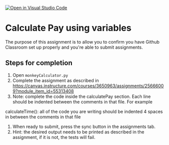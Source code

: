[![Open in Visual Studio Code](https://classroom.github.com/assets/open-in-vscode-f059dc9a6f8d3a56e377f745f24479a46679e63a5d9fe6f495e02850cd0d8118.svg)](https://classroom.github.com/online_ide?assignment_repo_id=6637432&assignment_repo_type=AssignmentRepo)
# Calculate Pay using variables

The purpose of this assignment is to allow you to confirm you have Github Classroom set up properly and you're able to submit assignments.

## Steps for completion

1. Open `monkeyCalculator.py`
1. Complete the assignment as described in https://canvas.instructure.com/courses/3650963/assignments/25666009?module_item_id=55313408
3. Note: complete the code inside the calculatePay section.  Each line should be indented between the comments in that file.  For example

calculateTime():
    all of the
    code you are writing
    should be indented 4 spaces
    in between the comments in that file

1. When ready to submit, press the sync button in the assignments tab.
1.  Hint: the desired output needs to be printed as described in the assignment, if it is not, the tests will fail.
